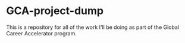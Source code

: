 # GCA-project-dump
This is a repository for all of the work I'll be doing as part of the Global Career Accelerator program.
